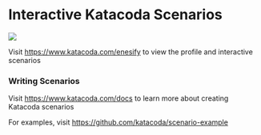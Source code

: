 # Interactive Katacoda Scenarios

[![](http://shields.katacoda.com/katacoda/enesify/count.svg)](https://www.katacoda.com/enesify "Get your profile on Katacoda.com")

Visit https://www.katacoda.com/enesify to view the profile and interactive scenarios

### Writing Scenarios
Visit https://www.katacoda.com/docs to learn more about creating Katacoda scenarios

For examples, visit https://github.com/katacoda/scenario-example

